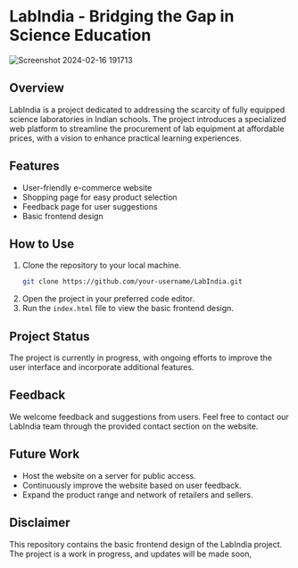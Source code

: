 # LabIndia - Bridging the Gap in Science Education
![Screenshot 2024-02-16 191713](https://github.com/Deepakshandilya/LabIndia/assets/103075634/5b100f8e-28e5-4cd8-bc72-02101664397a)


## Overview
LabIndia is a project dedicated to addressing the scarcity of fully equipped science laboratories in Indian schools. The project introduces a specialized web platform to streamline the procurement of lab equipment at affordable prices, with a vision to enhance practical learning experiences.

## Features
- User-friendly e-commerce website
- Shopping page for easy product selection
- Feedback page for user suggestions
- Basic frontend design

## How to Use
1. Clone the repository to your local machine.
    ```bash
    git clone https://github.com/your-username/LabIndia.git
    ```
2. Open the project in your preferred code editor.
3. Run the `index.html` file to view the basic frontend design.

## Project Status
The project is currently in progress, with ongoing efforts to improve the user interface and incorporate additional features.

## Feedback
We welcome feedback and suggestions from users. Feel free to contact our LabIndia team through the provided contact section on the website.

## Future Work
- Host the website on a server for public access.
- Continuously improve the website based on user feedback.
- Expand the product range and network of retailers and sellers.

## Disclaimer
This repository contains the basic frontend design of the LabIndia project. The project is a work in progress, and updates will be made soon,

